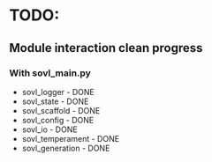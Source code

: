 # TODO:

## Module interaction clean progress

### With sovl_main.py

- sovl_logger - DONE
- sovl_state - DONE
- sovl_scaffold - DONE
- sovl_config - DONE
- sovl_io - DONE
- sovl_temperament - DONE
- sovl_generation - DONE
